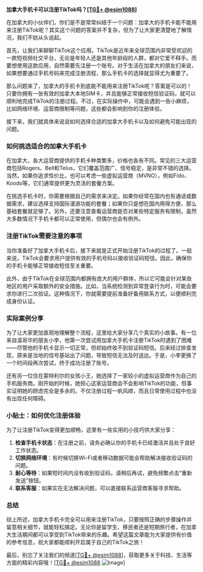 **加拿大手机卡可以注册TikTok吗？[[TG💪+ @esim1088](https://t.me/s/esim1088)]**

在加拿大的小伙伴们，你们是不是常常纠结于一个问题：加拿大的手机卡能不能用来注册TikTok呢？其实这个问题的答案并不复杂，但为了让大家更清楚地了解情况，我们不妨从头说起。

首先，让我们来聊聊TikTok这个应用。TikTok是近年来全球范围内非常受欢迎的一款短视频社交平台，无论是年轻人还是其他年龄段的人群，都对它爱不释手。而要想使用这款应用，自然需要先注册一个账号。对于生活在加拿大的朋友们来说，如果想要通过手机号码来完成注册流程，那么手机卡的选择就显得尤为重要了。

那么问题来了，加拿大的手机卡到底能不能用来注册TikTok呢？答案是可以的！只要你拥有一张有效的加拿大本地SIM卡，并且能够正常接收短信验证码，就可以顺利地完成TikTok的注册过程。不过，在实际操作中，可能会遇到一些小麻烦，比如网络环境、运营商限制等问题，这些都会影响到你的注册体验。

接下来，我们就具体来说说如何选择合适的加拿大手机卡以及如何避免可能出现的问题。

### 如何挑选适合的加拿大手机卡

在加拿大，各大运营商提供的手机卡种类繁多，价格也各有不同。常见的三大运营商包括Rogers、Bell和Telus，它们覆盖范围广、信号稳定，是非常不错的选择。当然，如果你追求性价比，也可以考虑一些虚拟运营商（MVNO），例如Fido、Koodo等，它们通常提供更为灵活的套餐方案。

在挑选手机卡时，你需要根据自己的需求来决定。如果你经常在国内也有通话或数据需求，建议选择支持国际漫游功能的套餐；如果你只是想在国内用得方便，那么基础套餐就足够了。另外，还要注意查看运营商是否对某些特定服务有限制，虽然大多数情况下手机卡都可以正常使用，但偶尔也会有例外。

### 注册TikTok需要注意的事项

当你准备好了加拿大手机卡后，接下来就是正式开始注册TikTok的过程了。一般来说，TikTok会要求用户提供有效的手机号码以接收验证码短信。因此，确保你的手机卡能够正常接收短信至关重要。

此外，由于TikTok在全球范围内都拥有庞大的用户群体，所以它可能会针对某些地区的用户采取额外的安全措施。比如，当系统检测到异常登录行为时，可能会要求你进行二次验证。这种情况下，你就需要提前准备好备用联系方式，以便顺利完成身份认证。

### 实际案例分享

为了让大家更加直观地理解整个流程，这里给大家分享几个真实的小故事。有一位来自温哥华的朋友小李，他第一次尝试用加拿大手机卡注册TikTok时遇到了困难——尽管他的手机卡显示一切正常，但却始终收不到验证码短信。后来经过排查发现，原来是当地的信号基站出了问题，导致短信无法及时送达。于是，小李更换了一个时间段再次尝试，终于成功注册了账号。

还有另一位住在蒙特利尔的女孩小王，她选择了一家较小的虚拟运营商作为自己的手机服务商。刚开始的时候，她担心这家运营商会不会影响TikTok的功能，但事实证明她的顾虑完全是多余的。不仅注册过程一帆风顺，而且日常使用过程中也没有出现任何障碍。

### 小贴士：如何优化注册体验

为了让注册TikTok变得更加顺畅，这里有一些实用的小技巧供大家分享：

1. **检查手机卡状态**：在注册之前，请务必确认你的手机卡已经激活并且处于良好工作状态。
2. **切换网络环境**：有时候切换Wi-Fi或者移动数据可能会帮助解决接收验证码的问题。
3. **耐心等待**：如果短时间内没有收到验证码，请稍后再试，避免频繁点击“重新发送”按钮。
4. **联系客服**：如果实在无法解决问题，可以直接联系运营商客服寻求帮助。

### 总结

综上所述，加拿大手机卡完全可以用来注册TikTok，只要按照正确的步骤操作并留意相关细节，就能轻松搞定。无论你是留学生、移民者还是短期旅行者，在加拿大生活期间都可以享受到TikTok带来的乐趣。希望这篇文章能为大家提供有价值的参考信息，祝大家都能顺利开启属于自己的TikTok之旅！

最后，别忘了关注我们的频道[[TG💪+ @esim1088](https://t.me/s/esim1088)]，获取更多关于科技、生活等方面的精彩内容哦！[[TG💪+ @esim1088](https://t.me/s/esim1088) ![Image](https://i.postimg.cc/4NQfJmqS/Snipaste-2025-05-13-00-14-12.png)]